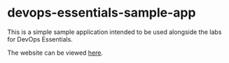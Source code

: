 # devops-essentials-sample-app

This is a simple sample application intended to be used alongside the labs for DevOps Essentials.

The website can be viewed [here](http://54.158.195.227).
